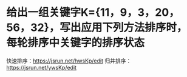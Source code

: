 # 给出一组关键字K={11，9，3，20，56，32}，写出应用下列方法排序时，每轮排序中关键字的排序状态
快速排序：https://jsrun.net/hwsKp/edit
归并排序：https://jsrun.net/ywsKp/edit
